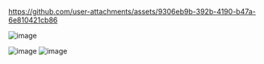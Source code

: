 

https://github.com/user-attachments/assets/9306eb9b-392b-4190-b47a-6e810421cb86

![image](https://github.com/user-attachments/assets/2f90ccbe-a4c6-4cbb-ad8e-52aff6c2c42c)

![image](https://github.com/user-attachments/assets/943a201f-23c7-404b-aebd-0d741f46edba)
![image](https://github.com/user-attachments/assets/8bb0c60e-e15b-430f-ac0c-6dd7e5008444)



